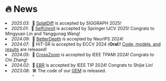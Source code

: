 # 🔥 News
<!-- - *2023.07*: &nbsp;🎉 One paper is accepted by ICCV 2023!
- *2023.01*: &nbsp;🎉 One paper is accepted by IEEE TPAMI 2023!
- *2022.12*: &nbsp;🎉 One paper is accepted by IEEE TSP 2022!
- *2022.12*: &nbsp;🎉 One paper is accepted by IEEE TPAMI 2022!
- *2022.04*: &nbsp;🛠️ The code of our [EVDI](https://github.com/XiangZ-0/EVDI) is released.
- *2022.03*: &nbsp;🛠️ The code of our [EF-SAI](https://github.com/smjsc/EF-SAI) is released.
- *2022.03*: &nbsp;🎉 Two papers are accepted by CVPR 2022!
- *2021.07*: &nbsp;🛠️ The code of our [E-SAI](https://github.com/dvs-whu/E-SAI) is released.
- *2021.06*: &nbsp;🍾 Our work is selected as one of the [best paper candidates](https://cvpr2021.thecvf.com/node/290) by CVPR 2021!
- *2021.03*: &nbsp;🎉 One paper is accepted by CVPR 2021! -->

<div style="overflow: auto; height: 180px;">
<li> <em>2025.03</em>: &nbsp;🎉 <a href="https://arxiv.org/pdf/2502.12752">SplatDiff</a> is accepted by SIGGRAPH 2025! </li>
<li> <em>2025.01</em>: &nbsp;🎉 <a href="https://w3un.github.io/selfunroll/">SelfUnroll</a> is accepted by Springer IJCV 2025! Congrats to Mingyuan Lin and Yanggunag Wang! </li>
<li> <em>2024.09</em>: &nbsp;🎉 <a href="https://arxiv.org/pdf/2407.17952">BetterDepth</a> is accepted by NeurIPS 2024! </li>
<li> <em>2024.07</em>: &nbsp;🎉 HiT-SR is accepted by ECCV 2024 (<b>Oral</b>)! <a href="https://github.com/XiangZ-0/HiT-SR">Code, models, and results</a> are released! </li>
<li> <em>2024.05</em>: &nbsp;🎉 <a href="https://bestrivenzc.github.io/CZ-Net/">CrossZoom</a> is accepted by IEEE TPAMI 2024! Congrats to Chi Zhang! </li>
<li> <em>2024.02</em>: &nbsp;🎉 <a href="https://github.com/eleboss/EBR">EBR</a> is accepted by IEEE TIP 2024! Congrats to Shijie Lin! </li>
<li> <em>2023.08</em>: &nbsp;🛠️ The code of our <a href="https://github.com/XiangZ-0/GEM">GEM</a> is released. </li>
<li> <em>2023.07</em>: &nbsp;🎉 GEM is accepted by ICCV 2023! </li>
<li> <em>2023.01</em>: &nbsp;🎉 <a href="https://github.com/ShinyWang33/eSL-Net-Plusplus">eSL-Net++</a> is accepted by IEEE TPAMI 2023! Congrats to Bishan Wang! </li>
<li> <em>2022.12</em>: &nbsp;🎉 <a href="https://ieeexplore.ieee.org/stamp/stamp.jsp?tp=&arnumber=10007054">A-SSR</a> is accepted by IEEE TSP 2022! </li>
<li> <em>2022.12</em>: &nbsp;🎉 Extended <a href="https://github.com/dvs-whu/E-SAI">E-SAI</a> is accepted by IEEE TPAMI 2022! </li>
<li> <em>2022.04</em>: &nbsp;🛠️ The code of our <a href="https://github.com/XiangZ-0/EVDI">EVDI</a> is released. </li>
<li> <em>2022.03</em>: &nbsp;🛠️ The code of our <a href="https://github.com/smjsc/EF-SAI">EF-SAI</a> is released. </li>
<li> <em>2022.03</em>: &nbsp;🎉 EVDI and EF-SAI are accepted by CVPR 2022! Congrats to Wei Liao! </li>
<li> <em>2021.07</em>: &nbsp;🛠️ The code of our <a href="https://github.com/dvs-whu/E-SAI">E-SAI</a> is released. </li>
<li> <em>2021.06</em>: &nbsp;🍾 E-SAI is selected as one of the <a href="https://cvpr2021.thecvf.com/node/290">best paper candidates</a> by CVPR 2021! </li>
<li> <em>2021.03</em>: &nbsp;🎉 E-SAI is accepted by CVPR 2021 (<b>Oral</b>)! </li>
<!-- </ul> -->
</div>

<!-- <details>
<summary>Click to expand</summary>

- *2021.07*: &nbsp;🛠️ The code of our [E-SAI](https://github.com/dvs-whu/E-SAI) is released.
- *2021.06*: &nbsp;🍾 Our work is selected as one of the [best paper candidates](https://cvpr2021.thecvf.com/node/290) by CVPR 2021!
- *2021.03*: &nbsp;🎉 One paper is accepted by CVPR 2021!

</details> -->